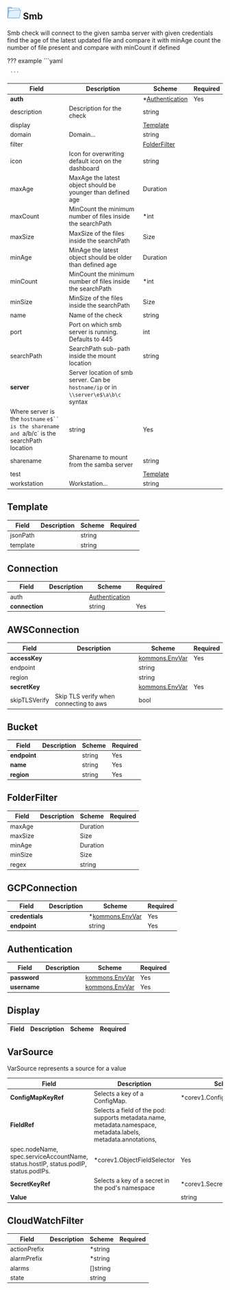 ## <img src='https://raw.githubusercontent.com/flanksource/flanksource-ui/main/src/icons/smb.svg' style='height: 32px'/> Smb

Smb check will connect to the given samba server with given credentials
find the age of the latest updated file and compare it with minAge
count the number of file present and compare with minCount if defined

??? example
     ```yaml
     
     ```

| Field | Description | Scheme | Required |
| ----- | ----------- | ------ | -------- |
| **auth** |  | *[Authentication](#authentication) | Yes |
| description | Description for the check | string |  |
| display |  | [Template](#template) |  |
| domain | Domain... | string |  |
| filter |  | [FolderFilter](#folderfilter) |  |
| icon | Icon for overwriting default icon on the dashboard | string |  |
| maxAge | MaxAge the latest object should be younger than defined age | Duration |  |
| maxCount | MinCount the minimum number of files inside the searchPath | *int |  |
| maxSize | MaxSize of the files inside the searchPath | Size |  |
| minAge | MinAge the latest object should be older than defined age | Duration |  |
| minCount | MinCount the minimum number of files inside the searchPath | *int |  |
| minSize | MinSize of the files inside the searchPath | Size |  |
| name | Name of the check | string |  |
| port | Port on which smb server is running. Defaults to 445 | int |  |
| searchPath | SearchPath sub-path inside the mount location | string |  |
| **server** | Server location of smb server. Can be `hostname/ip` or in `\\server\e$\a\b\c` syntax
Where server is the `hostname` `e$`` is the sharename and `a/b/c` is the searchPath location | string | Yes |
| sharename | Sharename to mount from the samba server | string |  |
| test |  | [Template](#template) |  |
| workstation | Workstation... | string |  |


## Template



| Field | Description | Scheme | Required |
| ----- | ----------- | ------ | -------- |
| jsonPath |  | string |  |
| template |  | string |  |


## Connection



| Field | Description | Scheme | Required |
| ----- | ----------- | ------ | -------- |
| auth |  | [Authentication](#authentication) |  |
| **connection** |  | string | Yes |


## AWSConnection



| Field | Description | Scheme | Required |
| ----- | ----------- | ------ | -------- |
| **accessKey** |  | [kommons.EnvVar](https://pkg.go.dev/github.com/flanksource/kommons#EnvVar) | Yes |
| endpoint |  | string |  |
| region |  | string |  |
| **secretKey** |  | [kommons.EnvVar](https://pkg.go.dev/github.com/flanksource/kommons#EnvVar) | Yes |
| skipTLSVerify | Skip TLS verify when connecting to aws | bool |  |


## Bucket



| Field | Description | Scheme | Required |
| ----- | ----------- | ------ | -------- |
| **endpoint** |  | string | Yes |
| **name** |  | string | Yes |
| **region** |  | string | Yes |


## FolderFilter



| Field | Description | Scheme | Required |
| ----- | ----------- | ------ | -------- |
| maxAge |  | Duration |  |
| maxSize |  | Size |  |
| minAge |  | Duration |  |
| minSize |  | Size |  |
| regex |  | string |  |


## GCPConnection



| Field | Description | Scheme | Required |
| ----- | ----------- | ------ | -------- |
| **credentials** |  | *[kommons.EnvVar](https://pkg.go.dev/github.com/flanksource/kommons#EnvVar) | Yes |
| **endpoint** |  | string | Yes |


## Authentication



| Field | Description | Scheme | Required |
| ----- | ----------- | ------ | -------- |
| **password** |  | [kommons.EnvVar](https://pkg.go.dev/github.com/flanksource/kommons#EnvVar) | Yes |
| **username** |  | [kommons.EnvVar](https://pkg.go.dev/github.com/flanksource/kommons#EnvVar) | Yes |


## Display



| Field | Description | Scheme | Required |
| ----- | ----------- | ------ | -------- |


## VarSource

VarSource represents a source for a value

| Field | Description | Scheme | Required |
| ----- | ----------- | ------ | -------- |
| **ConfigMapKeyRef** | Selects a key of a ConfigMap. | *corev1.ConfigMapKeySelector | Yes |
| **FieldRef** | Selects a field of the pod: supports metadata.name, metadata.namespace, metadata.labels, metadata.annotations,
spec.nodeName, spec.serviceAccountName, status.hostIP, status.podIP, status.podIPs. | *corev1.ObjectFieldSelector | Yes |
| **SecretKeyRef** | Selects a key of a secret in the pod's namespace | *corev1.SecretKeySelector | Yes |
| **Value** |  | string | Yes |


## CloudWatchFilter



| Field | Description | Scheme | Required |
| ----- | ----------- | ------ | -------- |
| actionPrefix |  | *string |  |
| alarmPrefix |  | *string |  |
| alarms |  | \[\]string |  |
| state |  | string |  |

